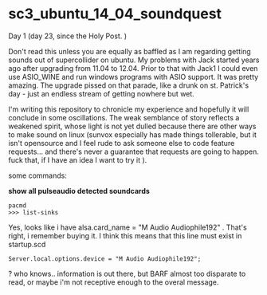 # sc3_ubuntu_14_04_soundquest

Day 1 (day 23, since the Holy Post. )

Don't read this unless you are equally as baffled as I am regarding getting sounds out of supercollider on ubuntu. My problems with Jack started years ago after upgrading from 11.04 to 12.04. Prior to that with Jack1 I could even use ASIO_WINE and run windows programs with ASIO support. It was pretty amazing. The upgrade pissed on that parade, like a drunk on st. Patrick's day - just an endless stream of getting nowhere but wet.

I'm writing this repository to chronicle my experience and hopefully it will conclude in some oscillations. The weak semblance of story reflects a weakened spirit, whose light is not yet dulled because there are other ways to make sound on linux (sunvox especially has made things tollerable, but it isn't opensource and I feel rude to ask someone else to code feature requests... and there's never a guarantee that requests are going to happen. fuck that, if I have an idea I want to try it ).

some commands:

**show all pulseaudio detected soundcards**
```
pacmd
>>> list-sinks
```
Yes, looks like i have alsa.card_name = "M Audio Audiophile192" . That's right, i remember buying it. I think this means that this line must exist in startup.scd

```
Server.local.options.device = "M Audio Audiophile192";
```
? who knows.. information is out there, but BARF almost too disparate to read, or maybe i'm not receptive enough to the overal message.
